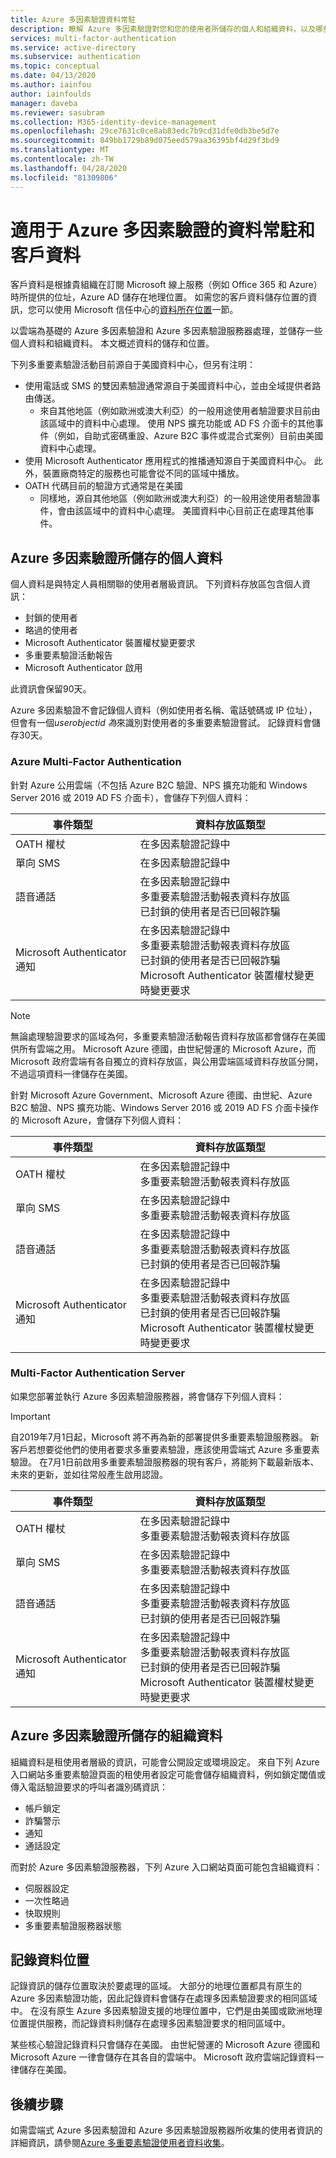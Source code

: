 ```yaml
---
title: Azure 多因素驗證資料常駐
description: 瞭解 Azure 多因素驗證對您和您的使用者所儲存的個人和組織資料，以及哪些資料會保留在原始國家/地區。
services: multi-factor-authentication
ms.service: active-directory
ms.subservice: authentication
ms.topic: conceptual
ms.date: 04/13/2020
ms.author: iainfou
author: iainfoulds
manager: daveba
ms.reviewer: sasubram
ms.collection: M365-identity-device-management
ms.openlocfilehash: 29ce7631c0ce8ab83edc7b9cd31dfe0db3be5d7e
ms.sourcegitcommit: 849bb1729b89d075eed579aa36395bf4d29f3bd9
ms.translationtype: MT
ms.contentlocale: zh-TW
ms.lasthandoff: 04/28/2020
ms.locfileid: "81309806"
---
```

# <a name="data-residency-and-customer-data-for-azure-multi-factor-authentication"></a>適用于 Azure 多因素驗證的資料常駐和客戶資料

客戶資料是根據貴組織在訂閱 Microsoft 線上服務（例如 Office 365 和 Azure）時所提供的位址，Azure AD 儲存在地理位置。 如需您的客戶資料儲存位置的資訊，您可以使用 Microsoft 信任中心的[資料所在位置](https://www.microsoft.com/trustcenter/privacy/where-your-data-is-located)一節。

以雲端為基礎的 Azure 多因素驗證和 Azure 多因素驗證服務器處理，並儲存一些個人資料和組織資料。 本文概述資料的儲存和位置。

下列多重要素驗證活動目前源自于美國資料中心，但另有注明：

* 使用電話或 SMS 的雙因素驗證通常源自于美國資料中心，並由全域提供者路由傳送。
    * 來自其他地區（例如歐洲或澳大利亞）的一般用途使用者驗證要求目前由該區域中的資料中心處理。 使用 NPS 擴充功能或 AD FS 介面卡的其他事件（例如，自助式密碼重設、Azure B2C 事件或混合式案例）目前由美國資料中心處理。
* 使用 Microsoft Authenticator 應用程式的推播通知源自于美國資料中心。 此外，裝置廠商特定的服務也可能會從不同的區域中播放。
* OATH 代碼目前的驗證方式通常是在美國
    * 同樣地，源自其他地區（例如歐洲或澳大利亞）的一般用途使用者驗證事件，會由該區域中的資料中心處理。 美國資料中心目前正在處理其他事件。

## <a name="personal-data-stored-by-azure-multi-factor-authentication"></a>Azure 多因素驗證所儲存的個人資料

個人資料是與特定人員相關聯的使用者層級資訊。 下列資料存放區包含個人資訊：

* 封鎖的使用者
* 略過的使用者
* Microsoft Authenticator 裝置權杖變更要求
* 多重要素驗證活動報告
* Microsoft Authenticator 啟用

此資訊會保留90天。

Azure 多因素驗證不會記錄個人資料（例如使用者名稱、電話號碼或 IP 位址），但會有一個*userobjectid 為*來識別對使用者的多重要素驗證嘗試。 記錄資料會儲存30天。

### <a name="azure-multi-factor-authentication"></a>Azure Multi-Factor Authentication

針對 Azure 公用雲端（不包括 Azure B2C 驗證、NPS 擴充功能和 Windows Server 2016 或 2019 AD FS 介面卡），會儲存下列個人資料：

| 事件類型                           | 資料存放區類型 |
|--------------------------------------|-----------------|
| OATH 權杖                           | 在多因素驗證記錄中     |
| 單向 SMS                          | 在多因素驗證記錄中     |
| 語音通話                           | 在多因素驗證記錄中<br />多重要素驗證活動報表資料存放區<br />已封鎖的使用者是否已回報詐騙 |
| Microsoft Authenticator 通知 | 在多因素驗證記錄中<br />多重要素驗證活動報表資料存放區<br />已封鎖的使用者是否已回報詐騙<br />Microsoft Authenticator 裝置權杖變更時變更要求 |

> [!NOTE]
> 無論處理驗證要求的區域為何，多重要素驗證活動報告資料存放區都會儲存在美國供所有雲端之用。 Microsoft Azure 德國，由世紀營運的 Microsoft Azure，而 Microsoft 政府雲端有各自獨立的資料存放區，與公用雲端區域資料存放區分開，不過這項資料一律儲存在美國。

針對 Microsoft Azure Government、Microsoft Azure 德國、由世紀、Azure B2C 驗證、NPS 擴充功能、Windows Server 2016 或 2019 AD FS 介面卡操作的 Microsoft Azure，會儲存下列個人資料：

| 事件類型                           | 資料存放區類型 |
|--------------------------------------|-----------------|
| OATH 權杖                           | 在多因素驗證記錄中<br />多重要素驗證活動報表資料存放區 |
| 單向 SMS                          | 在多因素驗證記錄中<br />多重要素驗證活動報表資料存放區 |
| 語音通話                           | 在多因素驗證記錄中<br />多重要素驗證活動報表資料存放區<br />已封鎖的使用者是否已回報詐騙 |
| Microsoft Authenticator 通知 | 在多因素驗證記錄中<br />多重要素驗證活動報表資料存放區<br />已封鎖的使用者是否已回報詐騙<br />Microsoft Authenticator 裝置權杖變更時變更要求 |

### <a name="multi-factor-authentication-server"></a>Multi-Factor Authentication Server

如果您部署並執行 Azure 多因素驗證服務器，將會儲存下列個人資料：

> [!IMPORTANT]
> 自2019年7月1日起，Microsoft 將不再為新的部署提供多重要素驗證服務器。 新客戶若想要從他們的使用者要求多重要素驗證，應該使用雲端式 Azure 多重要素驗證。 在7月1日前啟用多重要素驗證服務器的現有客戶，將能夠下載最新版本、未來的更新，並如往常般產生啟用認證。

| 事件類型                           | 資料存放區類型 |
|--------------------------------------|-----------------|
| OATH 權杖                           | 在多因素驗證記錄中<br />多重要素驗證活動報表資料存放區 |
| 單向 SMS                          | 在多因素驗證記錄中<br />多重要素驗證活動報表資料存放區 |
| 語音通話                           | 在多因素驗證記錄中<br />多重要素驗證活動報表資料存放區<br />已封鎖的使用者是否已回報詐騙 |
| Microsoft Authenticator 通知 | 在多因素驗證記錄中<br />多重要素驗證活動報表資料存放區<br />已封鎖的使用者是否已回報詐騙<br />Microsoft Authenticator 裝置權杖變更時變更要求 |

## <a name="organizational-data-stored-by-azure-multi-factor-authentication"></a>Azure 多因素驗證所儲存的組織資料

組織資料是租使用者層級的資訊，可能會公開設定或環境設定。 來自下列 Azure 入口網站多重要素驗證頁面的租使用者設定可能會儲存組織資料，例如鎖定閾值或傳入電話驗證要求的呼叫者識別碼資訊：

* 帳戶鎖定
* 詐騙警示
* 通知
* 通話設定

而對於 Azure 多因素驗證服務器，下列 Azure 入口網站頁面可能包含組織資料：

* 伺服器設定
* 一次性略過
* 快取規則
* 多重要素驗證服務器狀態

## <a name="log-data-location"></a>記錄資料位置

記錄資訊的儲存位置取決於要處理的區域。 大部分的地理位置都具有原生的 Azure 多因素驗證功能，因此記錄資料會儲存在處理多因素驗證要求的相同區域中。 在沒有原生 Azure 多因素驗證支援的地理位置中，它們是由美國或歐洲地理位置提供服務，而記錄資料則儲存在處理多因素驗證要求的相同區域中。

某些核心驗證記錄資料只會儲存在美國。 由世紀營運的 Microsoft Azure 德國和 Microsoft Azure 一律會儲存在其各自的雲端中。 Microsoft 政府雲端記錄資料一律儲存在美國。

## <a name="next-steps"></a>後續步驟

如需雲端式 Azure 多因素驗證和 Azure 多因素驗證服務器所收集的使用者資訊的詳細資訊，請參閱[Azure 多重要素驗證使用者資料收集](howto-mfa-reporting-datacollection.md)。
